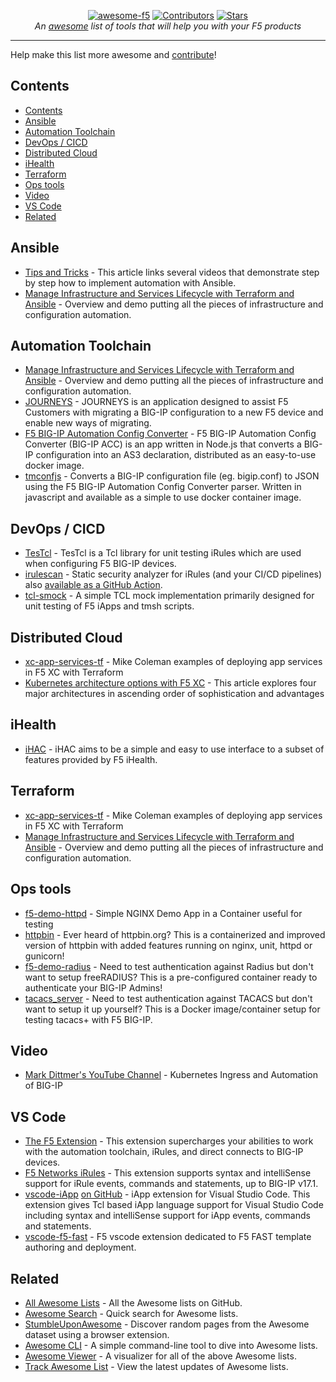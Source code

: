 <p align="center">
<a href="https://github.com/f5devcentral/awesome-f5"><img src="https://img.shields.io/badge/-awesome-red?style=flat&logo=f5&label=~+of" alt="awesome-f5"/></a>
<a href="https://github.com/f5devcentral/awesome-f5/activity"><img src="https://img.shields.io/github/contributors/f5devcentral/awesome-f5" alt="Contributors"/></a>
<a href="https://github.com/f5devcentral/awesome-f5/stargazers"><img src="https://img.shields.io/github/stars/f5devcentral/awesome-f5?color=red" alt="Stars"/></a>
</br>
<em>An <a href="awesome.md">awesome</a> list of tools that will help you with your F5 products</em>
</p>

---

Help make this list more awesome and [contribute](contributing.md)!

## Contents

- [Contents](#contents)
- [Ansible](#ansible)
- [Automation Toolchain](#automation-toolchain)
- [DevOps / CICD](#devops--cicd)
- [Distributed Cloud](#distributed-cloud)
- [iHealth](#ihealth)
- [Terraform](#terraform)
- [Ops tools](#ops-tools)
- [Video](#video)
- [VS Code](#vs-code)
- [Related](#related)

## Ansible

- [Tips and Tricks](https://community.f5.com/t5/technical-articles/f5-automation-with-ansible-tips-and-tricks/ta-p/290998) - This article links several videos that demonstrate step by step how to implement automation with Ansible.
- [Manage Infrastructure and Services Lifecycle with Terraform and Ansible](https://community.f5.com/t5/technical-articles/manage-infrastructure-and-services-lifecycle-with-terraform-and/ta-p/291358) - Overview and demo putting all the pieces of infrastructure and configuration automation.

## Automation Toolchain

- [Manage Infrastructure and Services Lifecycle with Terraform and Ansible](https://community.f5.com/t5/technical-articles/manage-infrastructure-and-services-lifecycle-with-terraform-and/ta-p/291358) - Overview and demo putting all the pieces of infrastructure and configuration automation.
- [JOURNEYS](https://github.com/f5devcentral/f5-journeys) - JOURNEYS is an application designed to assist F5 Customers with migrating a BIG-IP configuration to a new F5 device and enable new ways of migrating.
- [F5 BIG-IP Automation Config Converter](https://github.com/f5devcentral/f5-automation-config-converter) - F5 BIG-IP Automation Config Converter (BIG-IP ACC) is an app written in Node.js that converts a BIG-IP configuration into an AS3 declaration, distributed as an easy-to-use docker image.
- [tmconfjs](https://github.com/simonkowallik/tmconfjs) - Converts a BIG-IP configuration file (eg. bigip.conf) to JSON using the F5 BIG-IP Automation Config Converter parser. Written in javascript and available as a simple to use docker container image.

## DevOps / CICD

- [TesTcl](https://github.com/landro/TesTcl) - TesTcl is a Tcl library for unit testing iRules which are used when configuring F5 BIG-IP devices.
- [irulescan](https://github.com/simonkowallik/irulescan) - Static security analyzer for iRules (and your CI/CD pipelines) also [available as a GitHub Action](https://github.com/marketplace/actions/irules-security-scan).
- [tcl-smock](https://github.com/simonkowallik/tcl-smock) - A simple TCL mock implementation primarily designed for unit testing of F5 iApps and tmsh scripts.

## Distributed Cloud

- [xc-app-services-tf](https://github.com/Mikej81/xc-app-services-tf) - Mike Coleman examples of deploying app services in F5 XC with Terraform
- [Kubernetes architecture options with F5 XC](https://community.f5.com/t5/technical-articles/kubernetes-architecture-options-with-f5-distributed-cloud/ta-p/306550) - This article explores four major architectures in ascending order of sophistication and advantages

## iHealth

- [iHAC](https://github.com/simonkowallik/iHAC) - iHAC aims to be a simple and easy to use interface to a subset of features provided by F5 iHealth.

## Terraform

- [xc-app-services-tf](https://github.com/Mikej81/xc-app-services-tf) - Mike Coleman examples of deploying app services in F5 XC with Terraform
- [Manage Infrastructure and Services Lifecycle with Terraform and Ansible](https://community.f5.com/t5/technical-articles/manage-infrastructure-and-services-lifecycle-with-terraform-and/ta-p/291358) - Overview and demo putting all the pieces of infrastructure and configuration automation.

## Ops tools

- [f5-demo-httpd](https://github.com/f5devcentral/f5-demo-httpd) - Simple NGINX Demo App in a Container useful for testing
- [httpbin](https://github.com/simonkowallik/httpbin) - Ever heard of httpbin.org? This is a containerized and improved version of httpbin with added features running on nginx, unit, httpd or gunicorn!
- [f5-demo-radius](https://github.com/simonkowallik/docker/tree/master/f5-demo-radius) - Need to test authentication against Radius but don't want to setup freeRADIUS? This is a pre-configured container ready to authenticate your BIG-IP Admins!
- [tacacs_server](https://github.com/f5-rahm/tacacs_server) - Need to test authentication against TACACS but don't want to setup it up yourself? This is a Docker image/container setup for testing tacacs+ with F5 BIG-IP.

## Video

- [Mark Dittmer's YouTube Channel](https://www.youtube.com/@MarkDittmer/videos) - Kubernetes Ingress and Automation of BIG-IP

## VS Code

- [The F5 Extension](https://marketplace.visualstudio.com/items?itemName=F5DevCentral.vscode-f5) - This extension supercharges your abilities to work with the automation toolchain, iRules, and direct connects to BIG-IP devices.
- [F5 Networks iRules](https://marketplace.visualstudio.com/items?itemName=bitwisecook.irule) - This extension supports syntax and intelliSense support for iRule events, commands and statements, up to BIG-IP v17.1.
- [vscode-iApp](https://marketplace.visualstudio.com/items?itemName=bitwisecook.irule) [on GitHub](https://github.com/bitwisecook/vscode-iApp) - iApp extension for Visual Studio Code. This extension gives Tcl based iApp language support for Visual Studio Code including syntax and intelliSense support for iApp events, commands and statements.
- [vscode-f5-fast](https://github.com/f5devcentral/vscode-f5-fast) - F5 vscode extension dedicated to F5 FAST template authoring and deployment.

## Related

- [All Awesome Lists](https://github.com/topics/awesome) - All the Awesome lists on GitHub.
- [Awesome Search](https://awesomelists.top) - Quick search for Awesome lists.
- [StumbleUponAwesome](https://github.com/basharovV/StumbleUponAwesome) - Discover random pages from the Awesome dataset using a browser extension.
- [Awesome CLI](https://github.com/umutphp/awesome-cli) - A simple command-line tool to dive into Awesome lists.
- [Awesome Viewer](https://awesome.digitalbunker.dev) - A visualizer for all of the above Awesome lists.
- [Track Awesome List](https://www.trackawesomelist.com) - View the latest updates of Awesome lists.
